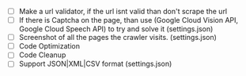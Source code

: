 - [ ] Make a url validator, if the url isnt valid than don't scrape the url
- [ ] If there is Captcha on the page, than use (Google Cloud Vision API, Google Cloud Speech API) to try and solve it (settings.json)
- [ ] Screenshot of all the pages the crawler visits. (settings.json)
- [ ] Code Optimization
- [ ] Code Cleanup
- [ ] Support JSON|XML|CSV format (settings.json)
